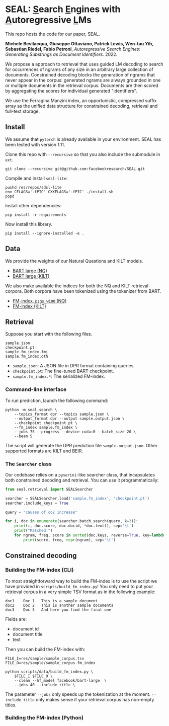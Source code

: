 # SEAL: <u>S</u>earch <u>E</u>ngines with <u>A</u>utoregressive <u>L</u>Ms
This repo hosts the code for our paper, SEAL.

**Michele Bevilacqua, Giuseppe Ottaviano, Patrick Lewis, Wen-tau Yih, Sebastian Riedel, Fabio Petroni**,
 *Autoregressive Search Engines: Generating Substrings as Document Identifiers.* 2022.

We propose a approach to retrieval that uses guided LM decoding to search for occurrences of ngrams of any size in an 
arbitrary large collection of documents. Constrained decoding blocks the generation of ngrams that never appear in the 
corpus: generated ngrams are always grounded in one or multiple documents in the retrieval corpus. Documents are then scored by aggregating the scores for individual generated 
"identifiers". 

We use the Ferragina Manzini index, an opportunistic, compressed suffix array as the unified data structure for constrained decoding,
retrieval and full-text storage.

## Install
We assume that `pytorch` is already available in your environment. SEAL has been tested with version 1.11.

Clone this repo with `--recursive` so that you also include the submodule in `ext`.
```commandline
git clone --recursive git@github.com:facebookresearch/SEAL.git
```

Compile and install `sdsl-lite`:
```commandline
pushd res/repos/sdsl-lite
env CFLAGS='-fPIC' CXXFLAGS='-fPIC' ./install.sh
popd
```

Install other dependencies:
```commandline
pip install -r requirements
```

Now install this library.
```commandline
pip install --ignore-installed -e .
```
## Data
We provide the weights of our Natural Questions and KILT models.
* [BART large (NQ)](URL)
* [BART large (KILT)](URL)

We also make available the indices for both the NQ and KILT retrieval corpora. Both corpora have been tokenized using 
the tokenizer from BART.
* [FM-index, `psgs_w100` (NQ)](URL)
* [FM-index (KILT)](URL)

## Retrieval
Suppose you start with the following files.
```commandline
sample.json
checkpoint.pt
sample.fm_index.fmi
sample.fm_index.oth
```
* `sample.json`: A JSON file in DPR format containing queries.
* `checkpoint.pt`: The fine-tuned BART checkpoint.
* `sample.fm_index.*`: The serialized FM-index.

### Command-line interface
To run prediction, launch the following command:

```commandline
python -m seal.search \
    --topics_format dpr --topics sample.json \
    --output_format dpr --output sample.output.json \
    --checkpoint checkpoint.pt \
    --fm_index sample.fm_index \
    --jobs 75 --progress --device cuda:0 --batch_size 20 \
    --beam 5
```
The script will generate the DPR prediction file `sample.output.json`. Other supported formats are KILT and BEIR.

### The `Searcher` class
Our codebase relies on a `pyserini`-like searcher class, that incapsulates both constrained decoding and retrieval. You
can use it programmatically:
```python
from seal.retrieval import SEALSearcher

searcher = SEALSearcher.load('sample.fm_index', 'checkpoint.pt')
searcher.include_keys = True

query = "causes of co2 increase"

for i, doc in enumerate(searcher.batch_search(query, k=3)):
    print(i, doc.score, doc.docid, *doc.text(), sep='\t')
    print("Matched:")
    for ngram, freq, score in sorted(doc.keys, reverse=True, key=lambda x:x[2]):
        print(score, freq, repr(ngram), sep='\t')
```

## Constrained decoding

### Building the FM-index (CLI)
To most straightforward way to build the FM-index is to use the script we have provided in `scripts/build_fm_index.py`! 
You only need  to put your retrieval corpus in a very simple TSV format as in the following example:
```
doc1    Doc 1   This is a sample document
doc2    Doc 2   This is another sample documents
doc3    Doc 3   And here you find the final one
```
Fields are: 
* document id
* document title
* text 

Then you can build the FM-index with:
```commandline
FILE_I=res/sample/sample_corpus.tsv
FILE_O=res/sample/sample_corpus.fm_index

python scripts/data/build_fm_index.py \
    $FILE_I $FILE_O \
    --clean --hf_model facebook/bart-large  \
    --jobs 40 --include_title \
```
The parameter `--jobs` only speeds up the tokenization at the moment. `--include_title` only makes sense if your retrieval corpus has non-empty titles.

### Building the FM-index (Python)
